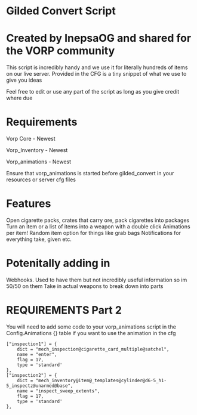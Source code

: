 # Gilded Convert Script
# Created by InepsaOG and shared for the VORP community

This script is incredibly handy and we use it for literally hundreds of items on our live server. 
Provided in the CFG is a tiny snippet of what we use to give you ideas

Feel free to edit or use any part of the script as long as you give credit where due

# Requirements
Vorp Core - Newest

Vorp_Inventory - Newest

Vorp_animations - Newest

Ensure that vorp_animations is started before gilded_convert in your resources or server cfg files

# Features
Open cigarette packs, crates that carry ore, pack cigarettes into packages
Turn an item or a list of items into a weapon with a double click
Animations per item!
Random item option for things like grab bags
Notifications for everything take, given etc.

# Potenitally adding in
Webhooks. Used to have them but not incredibly useful information so im 50/50 on them
Take in actual weapons to break down into parts

# REQUIREMENTS Part 2

You will need to add some code to your vorp_animations script in the Config.Animations {} table if you want to use the animation in the cfg

    ["inspection1"] = {
        dict = "mech_inspection@cigarette_card_multiple@satchel",
        name = "enter", 
        flag = 17,
        type = 'standard'
	},
    ["inspection2"] = {
        dict = "mech_inventory@item@_templates@cylinder@d6-5_h1-5_inspectz@unarmed@base",
        name = "inspect_sweep_extents", 
        flag = 17,
        type = 'standard'
	},
